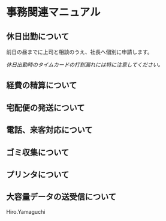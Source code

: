 # 事務関連マニュアル
## 休日出勤について
前日の昼までに上司と相談のうえ、社長へ個別に申請します。

*休日出勤時のタイムカードの打刻漏れには特に注意してください。*
## 経費の精算について
## 宅配便の発送について
## 電話、来客対応について
## ゴミ収集について
## プリンタについて
## 大容量データの送受信について
Hiro.Yamaguchi
